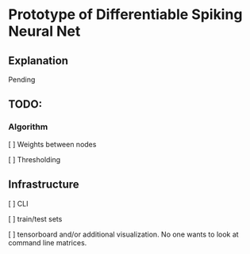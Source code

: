 # Prototype of Differentiable Spiking Neural Net

## Explanation
Pending

## TODO:

### Algorithm
[ ] Weights between nodes

[ ] Thresholding

## Infrastructure
[ ] CLI

[ ] train/test sets

[ ] tensorboard and/or additional visualization. No one wants to look at command line matrices.
